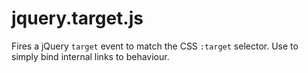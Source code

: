 jquery.target.js
================

Fires a jQuery `target` event to match the CSS `:target` selector. Use to simply bind internal links to behaviour. 
